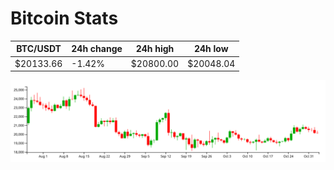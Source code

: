 # Bitcoin Stats

BTC/USDT|24h change|24h high|24h low|
|---|---|---|---|
|$20133.66|-1.42%|$20800.00|$20048.04|

<img src="./chart.svg">
